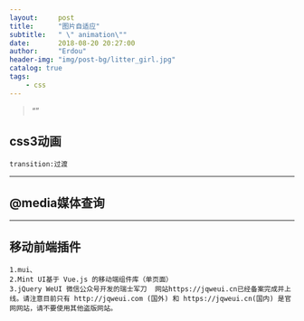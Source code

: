 ```yaml
---
layout:     post
title:      "图片自适应"
subtitle:   " \" animation\""
date:       2018-08-20 20:27:00
author:     "Erdou"
header-img: "img/post-bg/litter_girl.jpg"
catalog: true
tags: 
    - css
---
```


> “”

## css3动画
	
	transition:过渡
   

---

## @media媒体查询

   
 
---

## 移动前端插件
  	1.mui、 
  	2.Mint UI基于 Vue.js 的移动端组件库（单页面）
	3.jQuery WeUI 微信公众号开发的瑞士军刀  网站https://jqweui.cn已经备案完成并上线。请注意目前只有 http://jqweui.com (国外) 和 https://jqweui.cn(国内) 是官网网站，请不要使用其他盗版网站。





